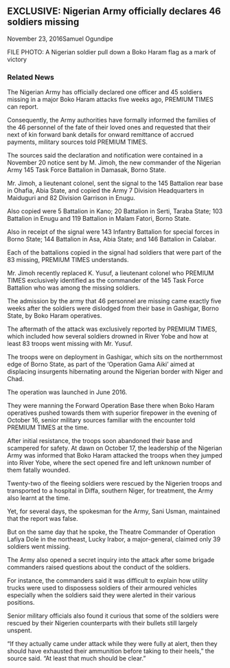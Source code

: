 ## EXCLUSIVE: Nigerian Army officially declares 46 soldiers missing

November 23, 2016Samuel Ogundipe

FILE PHOTO: A Nigerian soldier pull down a Boko Haram flag as a mark of victory

### Related News

The Nigerian Army has officially declared one officer and 45 soldiers missing in a major Boko Haram attacks five weeks ago, PREMIUM TIMES can report.

Consequently, the Army authorities have formally informed the families of the 46 personnel of the fate of their loved ones and requested that their next of kin forward bank details for onward remittance of accrued payments, military sources told PREMIUM TIMES.

The sources said the declaration and notification were contained in a November 20 notice sent by M. Jimoh, the new commander of the Nigerian Army 145 Task Force Battalion in Damasak, Borno State.

Mr. Jimoh, a lieutenant colonel, sent the signal to the 145 Battalion rear base in Ohafia, Abia State, and copied the Army 7 Division Headquarters in Maiduguri and 82 Division Garrison in Enugu.

Also copied were 5 Battalion in Kano; 20 Battalion in Serti, Taraba State; 103 Battalion in Enugu and 119 Battalion in Malam Fatori, Borno State.

Also in receipt of the signal were 143 Infantry Battalion for special forces in Borno State; 144 Battalion in Asa, Abia State; and 146 Battalion in Calabar. 

Each of the battalions copied in the signal had soldiers that were part of the 83 missing, PREMIUM TIMES understands.

Mr. Jimoh recently replaced K. Yusuf, a lieutenant colonel who PREMIUM TIMES exclusively identified as the commander of the 145 Task Force Battalion who was among the missing soldiers.

The admission by the army that 46 personnel are missing came exactly five weeks after the soldiers were dislodged from their base in Gashigar, Borno State, by Boko Haram operatives.

The aftermath of the attack was exclusively reported by PREMIUM TIMES, which included how several soldiers drowned in River Yobe and how at least 83 troops went missing with Mr. Yusuf.

The troops were on deployment in Gashigar, which sits on the northernmost edge of Borno State, as part of the ‘Operation Gama Aiki’ aimed at displacing insurgents hibernating around the Nigerian border with Niger and Chad.

The operation was launched in June 2016.

They were manning the Forward Operation Base there when Boko Haram operatives pushed towards them with superior firepower in the evening of October 16, senior military sources familiar with the encounter told PREMIUM TIMES at the time.

After initial resistance, the troops soon abandoned their base and scampered for safety. At dawn on October 17, the leadership of the Nigerian Army was informed that Boko Haram attacked the troops when they jumped into River Yobe, where the sect opened fire and left unknown number of them fatally wounded.

Twenty-two of the fleeing soldiers were rescued by the Nigerien troops and transported to a hospital in Diffa, southern Niger, for treatment, the Army also learnt at the time.

Yet, for several days, the spokesman for the Army, Sani Usman, maintained that the report was false.

But on the same day that he spoke, the Theatre Commander of Operation Lafiya Dole in the northeast, Lucky Irabor, a major-general, claimed only 39 soldiers went missing.

The Army also opened a secret inquiry into the attack after some brigade commanders raised questions about the conduct of the soldiers.

For instance, the commanders said it was difficult to explain how utility trucks were used to dispossess soldiers of their armoured vehicles especially when the soldiers said they were alerted in their various positions.

Senior military officials also found it curious that some of the soldiers were rescued by their Nigerien counterparts with their bullets still largely unspent.

“If they actually came under attack while they were fully at alert, then they should have exhausted their ammunition before taking to their heels,” the source said. “At least that much should be clear.”
